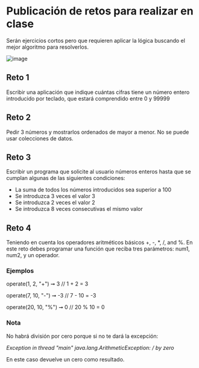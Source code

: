 # Publicación de retos para realizar en clase
Serán ejercicios cortos pero que requieren aplicar la lógica buscando el mejor algoritmo para resolverlos.

![image](https://user-images.githubusercontent.com/91023374/193073112-3148325f-674b-4bed-89b8-e15d72180fd6.png)


## Reto 1
Escribir una aplicación que indique cuántas cifras tiene un número entero introducido por teclado, que estará comprendido entre 0 y 99999

## Reto 2
Pedir 3 números y mostrarlos ordenados de mayor a menor.
No se puede usar colecciones de datos.


## Reto 3 

Escribir un programa que solicite al usuario números enteros hasta que se cumplan algunas de las siguientes condiciones:

- La suma de todos los números introducidos sea superior a 100
- Se introduzca 3 veces el valor 3
- Se introduzca 2 veces el valor 2
- Se introduzca 8 veces consecutivas el mismo valor

## Reto 4
Teniendo en cuenta los operadores aritméticos básicos +, -, *, /, and %. 
En este reto debes programar una función que reciba tres parámetros: num1, num2, y un operador.

### Ejemplos

operate(1, 2, "+") ➞ 3
// 1 + 2 = 3

operate(7, 10, "-") ➞ -3
// 7 - 10 = -3

operate(20, 10, "%") ➞ 0
// 20 % 10 = 0

### Nota

No habrá división por cero porque si no te dará la excepción:

*Exception in thread "main" java.lang.ArithmeticException: / by zero*

En este caso devuelve un cero como resultado.
